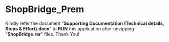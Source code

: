 # ShopBridge_Prem
Kindly refer the document "**Supporting Documentation (Technical details, Steps & Effort).docx**" to **RUN** this application after unzipping "**ShopBridge.rar**" files. Thank You!
